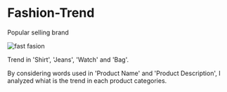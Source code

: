 # Fashion-Trend
Popular selling brand

![fast fasion](https://user-images.githubusercontent.com/99526815/153739855-97092018-97ef-4faf-ba7e-c54ecf752cfc.jpg)

Trend in 'Shirt', 'Jeans', 'Watch' and 'Bag'.

By considering words used in 'Product Name' and 'Product Description', I analyzed whiat is the trend in each product categories.
